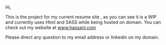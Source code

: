 Hi,

This is the project for my current resume site , as you can see it is a WIP and currently uses Html and SASS while being hosted on domain. You can check out my website at www.hassanl.com

Please direct any question to my email address or linkedin on my domain.
